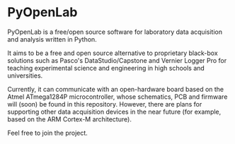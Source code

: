 PyOpenLab
=========

PyOpenLab is a free/open source software for laboratory data acquisition and analysis written in Python. 

It aims to be a free and open source alternative to proprietary black-box solutions such as Pasco's DataStudio/Capstone and Vernier Logger Pro for teaching experimental science and engineering in high schools and universities.

Currently, it can communicate with an open-hardware board based on the Atmel ATmega1284P microcontroller, whose schematics, PCB and firmware will (soon) be found in this repository. However, there are plans for supporting other data acquisition devices in the near future (for example, based on the ARM Cortex-M architecture).

Feel free to join the project.






